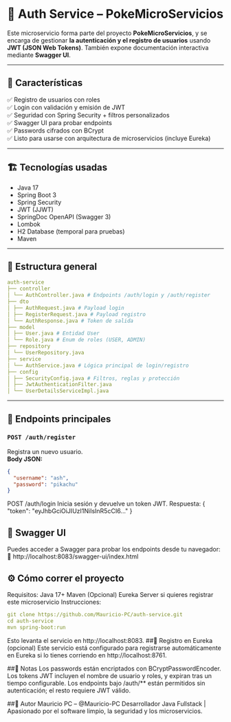 # 🔐 Auth Service – PokeMicroServicios

Este microservicio forma parte del proyecto **PokeMicroServicios**, y se encarga de gestionar **la autenticación y el registro de usuarios** usando **JWT (JSON Web Tokens)**. También expone documentación interactiva mediante **Swagger UI**.

---

## 🚀 Características

✅ Registro de usuarios con roles  
✅ Login con validación y emisión de JWT  
✅ Seguridad con Spring Security + filtros personalizados  
✅ Swagger UI para probar endpoints  
✅ Passwords cifrados con BCrypt  
✅ Listo para usarse con arquitectura de microservicios (incluye Eureka)

---

## 🏗️ Tecnologías usadas

- Java 17  
- Spring Boot 3  
- Spring Security  
- JWT (JJWT)  
- SpringDoc OpenAPI (Swagger 3)  
- Lombok  
- H2 Database (temporal para pruebas)  
- Maven

---

## 📂 Estructura general
```yaml
auth-service
├── controller
│ └── AuthController.java # Endpoints /auth/login y /auth/register
├── dto
│ ├── AuthRequest.java # Payload login
│ ├── RegisterRequest.java # Payload registro
│ └── AuthResponse.java # Token de salida
├── model
│ ├── User.java # Entidad User
│ └── Role.java # Enum de roles (USER, ADMIN)
├── repository
│ └── UserRepository.java
├── service
│ └── AuthService.java # Lógica principal de login/registro
├── config
│ ├── SecurityConfig.java # Filtros, reglas y protección
│ ├── JwtAuthenticationFilter.java
│ └── UserDetailsServiceImpl.java
```

---

## 🔐 Endpoints principales

### `POST /auth/register`
Registra un nuevo usuario.  
**Body JSON:**
```json
{
  "username": "ash",
  "password": "pikachu"
}
```
POST /auth/login
Inicia sesión y devuelve un token JWT.
Respuesta:
{
  "token": "eyJhbGciOiJIUzI1NiIsInR5cCI6..."
}
## 🧪 Swagger UI
Puedes acceder a Swagger para probar los endpoints desde tu navegador:
🧭 http://localhost:8083/swagger-ui/index.html
## ⚙️ Cómo correr el proyecto
Requisitos:
Java 17+
Maven
(Opcional) Eureka Server si quieres registrar este microservicio
Instrucciones:
```yaml
git clone https://github.com/Mauricio-PC/auth-service.git
cd auth-service
mvn spring-boot:run
```
Esto levanta el servicio en http://localhost:8083.
##🔄 Registro en Eureka (opcional)
Este servicio está configurado para registrarse automáticamente en Eureka si lo tienes corriendo en http://localhost:8761.

##📌 Notas
Los passwords están encriptados con BCryptPasswordEncoder.
Los tokens JWT incluyen el nombre de usuario y roles, y expiran tras un tiempo configurable.
Los endpoints bajo /auth/** están permitidos sin autenticación; el resto requiere JWT válido.

##🧠 Autor
Mauricio PC – @Mauricio-PC
Desarrollador Java Fullstack | Apasionado por el software limpio, la seguridad y los microservicios.
